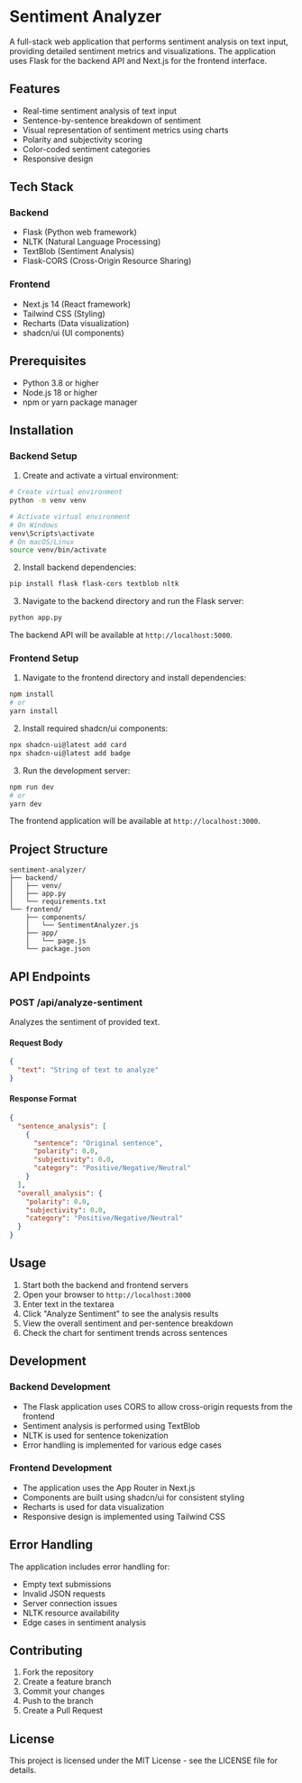# Sentiment Analyzer

A full-stack web application that performs sentiment analysis on text input, providing detailed sentiment metrics and visualizations. The application uses Flask for the backend API and Next.js for the frontend interface.

## Features

- Real-time sentiment analysis of text input
- Sentence-by-sentence breakdown of sentiment
- Visual representation of sentiment metrics using charts
- Polarity and subjectivity scoring
- Color-coded sentiment categories
- Responsive design

## Tech Stack

### Backend
- Flask (Python web framework)
- NLTK (Natural Language Processing)
- TextBlob (Sentiment Analysis)
- Flask-CORS (Cross-Origin Resource Sharing)

### Frontend
- Next.js 14 (React framework)
- Tailwind CSS (Styling)
- Recharts (Data visualization)
- shadcn/ui (UI components)

## Prerequisites

- Python 3.8 or higher
- Node.js 18 or higher
- npm or yarn package manager

## Installation

### Backend Setup

1. Create and activate a virtual environment:
```bash
# Create virtual environment
python -m venv venv

# Activate virtual environment
# On Windows
venv\Scripts\activate
# On macOS/Linux
source venv/bin/activate
```

2. Install backend dependencies:
```bash
pip install flask flask-cors textblob nltk
```

3. Navigate to the backend directory and run the Flask server:
```bash
python app.py
```

The backend API will be available at `http://localhost:5000`.

### Frontend Setup

1. Navigate to the frontend directory and install dependencies:
```bash
npm install
# or
yarn install
```

2. Install required shadcn/ui components:
```bash
npx shadcn-ui@latest add card
npx shadcn-ui@latest add badge
```

3. Run the development server:
```bash
npm run dev
# or
yarn dev
```

The frontend application will be available at `http://localhost:3000`.

## Project Structure

```
sentiment-analyzer/
├── backend/
│   ├── venv/
│   ├── app.py
│   └── requirements.txt
└── frontend/
    ├── components/
    │   └── SentimentAnalyzer.js
    ├── app/
    │   └── page.js
    └── package.json
```

## API Endpoints

### POST /api/analyze-sentiment

Analyzes the sentiment of provided text.

#### Request Body
```json
{
  "text": "String of text to analyze"
}
```

#### Response Format
```json
{
  "sentence_analysis": [
    {
      "sentence": "Original sentence",
      "polarity": 0.0,
      "subjectivity": 0.0,
      "category": "Positive/Negative/Neutral"
    }
  ],
  "overall_analysis": {
    "polarity": 0.0,
    "subjectivity": 0.0,
    "category": "Positive/Negative/Neutral"
  }
}
```

## Usage

1. Start both the backend and frontend servers
2. Open your browser to `http://localhost:3000`
3. Enter text in the textarea
4. Click "Analyze Sentiment" to see the analysis results
5. View the overall sentiment and per-sentence breakdown
6. Check the chart for sentiment trends across sentences

## Development

### Backend Development

- The Flask application uses CORS to allow cross-origin requests from the frontend
- Sentiment analysis is performed using TextBlob
- NLTK is used for sentence tokenization
- Error handling is implemented for various edge cases

### Frontend Development

- The application uses the App Router in Next.js
- Components are built using shadcn/ui for consistent styling
- Recharts is used for data visualization
- Responsive design is implemented using Tailwind CSS

## Error Handling

The application includes error handling for:
- Empty text submissions
- Invalid JSON requests
- Server connection issues
- NLTK resource availability
- Edge cases in sentiment analysis

## Contributing

1. Fork the repository
2. Create a feature branch
3. Commit your changes
4. Push to the branch
5. Create a Pull Request

## License

This project is licensed under the MIT License - see the LICENSE file for details.

